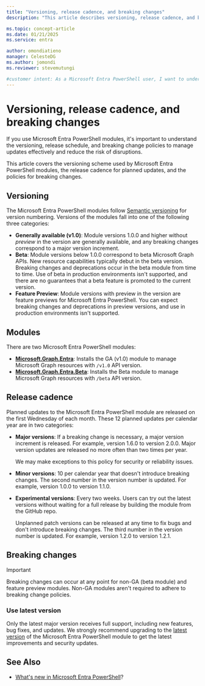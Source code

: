 ```yaml
---
title: "Versioning, release cadence, and breaking changes"
description: "This article describes versioning, release cadence, and breaking change information for the Microsoft Entra PowerShell module."

ms.topic: concept-article
ms.date: 01/21/2025
ms.service: entra

author: omondiatieno
manager: CelesteDG
ms.author: jomondi
ms.reviewer: stevemutungi

#customer intent: As a Microsoft Entra PowerShell user, I want to understand the versioning, release cadence, and breaking changes policies so that I can plan and manage updates to my production environment effectively and minimize the risk of disruptions caused by breaking changes.
---
```


# Versioning, release cadence, and breaking changes

If you use Microsoft Entra PowerShell modules, it's important to understand the versioning, release schedule, and breaking change policies to manage updates effectively and reduce the risk of disruptions.

This article covers the versioning scheme used by Microsoft Entra PowerShell modules, the release cadence for planned updates, and the policies for breaking changes.

## Versioning

The Microsoft Entra PowerShell modules follow [Semantic versioning](https://semver.org/) for version numbering. Versions of the  modules fall into one of the following three categories:

- **Generally available (v1.0)**: Module versions 1.0.0 and higher without _preview_ in the version are generally available, and any breaking changes correspond to a major version increment.
- **Beta**: Module versions below 1.0.0 correspond to beta Microsoft Graph APIs. New resource capabilities typically debut in the beta version. Breaking changes and deprecations occur in the beta module from time to time. Use of beta in production environments isn't supported, and there are no guarantees that a beta feature is promoted to the current version.
- **Feature Preview**: Module versions with preview in the version are feature previews for Microsoft Entra PowerShell. You can expect breaking changes and deprecations in preview versions, and use in production environments isn't supported.

## Modules

There are two Microsoft Entra PowerShell modules:

- **[Microsoft.Graph.Entra](https://www.powershellgallery.com/packages/Microsoft.Graph.Entra/)**: Installs the GA (v1.0) module to manage Microsoft Graph resources with `/v1.0` API version.
- **[Microsoft.Graph.Entra.Beta](https://www.powershellgallery.com/packages/Microsoft.Graph.Entra.Beta/)**: Installs the Beta module to manage Microsoft Graph resources with `/beta` API version.

## Release cadence

Planned updates to the Microsoft Entra PowerShell module are released on the first Wednesday of each month. These
12 planned updates per calendar year are in two categories:

- **Major versions**: If a breaking change is necessary, a major version increment is released. For example, version 1.6.0 to version 2.0.0. Major version updates are released no more often than two times per year.

  We may make exceptions to this policy for security or reliability issues.

- **Minor versions**: 10 per calendar year that doesn't introduce breaking changes. The second number in
  the version number is updated. For example, version 1.0.0 to version 1.1.0.

- **Experimental versions**: Every two weeks. Users can try out the latest versions without waiting for a full release by building the module from the GitHub repo.

  Unplanned patch versions can be released at any time to fix bugs and don't introduce breaking changes. The third number in the version number is updated. For example, version 1.2.0 to version 1.2.1.

## Breaking changes

> [!IMPORTANT]
> Breaking changes can occur at any point for non-GA (beta module) and feature preview modules. Non-GA
> modules aren't required to adhere to breaking change policies.

### Use latest version

Only the latest major version receives full support, including new features, bug fixes, and updates. We strongly recommend upgrading to the [latest version](https://aka.ms/entrapsgallery) of the Microsoft Entra PowerShell module to get the latest improvements and security updates.

## See Also

- [What's new in Microsoft Entra PowerShell][whats-new]?

<!-- link references -->
[whats-new]: whats-new-docs.md
